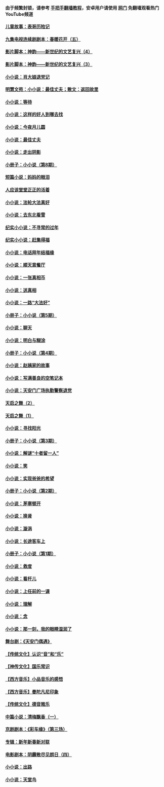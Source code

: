 #### 由于频繁封锁，请参考 [手把手翻墙教程](https://github.com/gfw-breaker/guides/wiki/)，安卓用户请使用 [网门](https://github.com/gfw-breaker/nogfw/blob/master/dl.md?t=05051201) 免翻墙观看热门YouTube频道 

#### [儿童故事：表哥历险记](../pages/328/383535.md?t=05051201) 

#### [九集电视连续剧剧本：春暖花开（五）](../pages/328/275919.md?t=05051201) 

#### [影片脚本：神韵——新世纪的文艺复兴（4）](../pages/328/266089.md?t=05051201) 

#### [影片脚本：神韵——新世纪的文艺复兴（3）](../pages/328/266087.md?t=05051201) 

#### [小小说：肖大娘退党记](../pages/328/239807.md?t=05051201) 

#### [明慧文苑：小小说：最佳丈夫；散文：返回故里](../pages/328/3439.md?t=05051201) 

#### [小小说：等待](../pages/328/223927.md?t=05051201) 

#### [小小说：这样的好人到哪去找](../pages/328/209396.md?t=05051201) 

#### [小小说：今夜月儿圆](../pages/328/193588.md?t=05051201) 

#### [小小说：最佳丈夫](../pages/328/190938.md?t=05051201) 

#### [小小说：走出阴影](../pages/328/190744.md?t=05051201) 

#### [小册子：小小说（第8期）](../pages/328/188202.md?t=05051201) 

#### [短篇小说：妈妈的眼泪](../pages/328/187712.md?t=05051201) 

#### [人应该堂堂正正的活着](../pages/328/182430.md?t=05051201) 

#### [小小说：法轮大法真好](../pages/328/174669.md?t=05051201) 

#### [小小说：去东北看雪](../pages/328/173882.md?t=05051201) 

#### [纪实小小说：不寻常的过年](../pages/328/173187.md?t=05051201) 

#### [纪实小小说：赶集得福](../pages/328/172652.md?t=05051201) 

#### [小小说：电话拜年结福缘](../pages/328/172533.md?t=05051201) 

#### [小小说：顺天意餐厅](../pages/328/170182.md?t=05051201) 

#### [小小说：一张真相币](../pages/328/169410.md?t=05051201) 

#### [小小说：送真相](../pages/328/166713.md?t=05051201) 

#### [小小说：一路“大法好”](../pages/328/162016.md?t=05051201) 

#### [小册子：小小说（第5期）](../pages/328/161131.md?t=05051201) 

#### [小小说：聊天](../pages/328/159640.md?t=05051201) 

#### [小小说：明白与糊涂](../pages/328/158101.md?t=05051201) 

#### [小册子：小小说（第4期）](../pages/328/158006.md?t=05051201) 

#### [小小说：赵姨家的故事](../pages/328/157843.md?t=05051201) 

#### [小小说：写满善良的空笔记本](../pages/328/157382.md?t=05051201) 

#### [小小说：天安门广场执勤警察退党](../pages/328/156982.md?t=05051201) 

#### [天启之舞（2）](../pages/328/153440.md?t=05051201) 

#### [天启之舞（1）](../pages/328/153439.md?t=05051201) 

#### [小小说：寻找阳光](../pages/328/153065.md?t=05051201) 

#### [小册子：小小说（第3期）](../pages/328/151715.md?t=05051201) 

#### [小小说：解谜“十者留一人”](../pages/328/148967.md?t=05051201) 

#### [小小说：笑](../pages/328/148905.md?t=05051201) 

#### [小小说：实现爸爸的希望](../pages/328/148096.md?t=05051201) 

#### [小册子：小小说（第2期）](../pages/328/147214.md?t=05051201) 

#### [小小说：茅塞顿开](../pages/328/147030.md?t=05051201) 

#### [小小说：换肾](../pages/328/146770.md?t=05051201) 

#### [小小说：漩涡](../pages/328/146683.md?t=05051201) 

#### [小小说：长途客车上](../pages/328/145076.md?t=05051201) 

#### [小册子：小小说（第1期）](../pages/328/143963.md?t=05051201) 

#### [小小说：救度](../pages/328/143927.md?t=05051201) 

#### [小小说：看杆儿](../pages/328/142137.md?t=05051201) 

#### [小小说：上任前的一课](../pages/328/140808.md?t=05051201) 

#### [小小说：理解](../pages/328/140476.md?t=05051201) 

#### [小小说：念](../pages/328/139513.md?t=05051201) 

#### [小小说：那一刻，我的眼睛湿润了](../pages/328/138476.md?t=05051201) 

#### [舞台剧：《天安门偶遇》](../pages/328/117155.md?t=05051201) 

#### [【传统文化】认识“音”和“乐”](../pages/328/108667.md?t=05051201) 

#### [【神传文化】国乐常识](../pages/328/104225.md?t=05051201) 

#### [【西方音乐】小品音乐的感悟](../pages/328/102924.md?t=05051201) 

#### [【西方音乐】曼陀凡尼印象](../pages/328/102922.md?t=05051201) 

#### [【传统文化】德音雅乐](../pages/328/102923.md?t=05051201) 

#### [中篇小说：清梅飘香（一）](../pages/328/101058.md?t=05051201) 

#### [京剧剧本：《彩车缘》（第三场）](../pages/328/96434.md?t=05051201) 

#### [专辑：新年新春新对联](../pages/328/94991.md?t=05051201) 

#### [电影剧本：阴霾散尽见朗日（四）](../pages/328/87081.md?t=05051201) 

#### [小小说：出路](../pages/328/84848.md?t=05051201) 

#### [小小说：天堂鸟](../pages/328/83084.md?t=05051201) 


